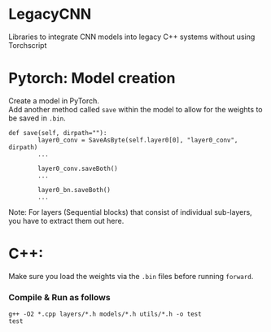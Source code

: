 # LegacyCNN

Libraries to integrate CNN models into legacy C++ systems without using Torchscript

# Pytorch: Model creation

Create a model in PyTorch. \
Add another method called `save` within the model to allow for the weights to be saved in `.bin`.

```
def save(self, dirpath=""):
        layer0_conv = SaveAsByte(self.layer0[0], "layer0_conv", dirpath)
        ...

        layer0_conv.saveBoth()
        ...

        layer0_bn.saveBoth()
        ...
```

Note: For layers (Sequential blocks) that consist of individual sub-layers, you have to extract them out here.

# C++:

Make sure you load the weights via the `.bin` files before running `forward`.

### Compile & Run as follows

```
g++ -O2 *.cpp layers/*.h models/*.h utils/*.h -o test
test
```
